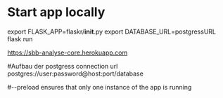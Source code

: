 # Start app locally

export FLASK_APP=flaskr/**init**.py
export DATABASE_URL=postgressURL
flask run

https://sbb-analyse-core.herokuapp.com

#Aufbau der postgress connection url
postgres://user:password@host:port/database

#--preload ensures that only one instance of the app is running
